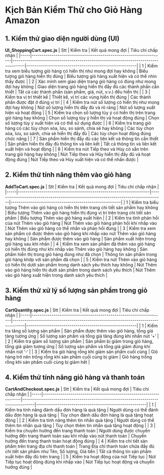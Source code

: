 # Kịch Bản Kiểm Thử cho Giỏ Hàng Amazon

## 1. Kiểm thử giao diện người dùng (UI)
**UI_ShoppingCart.spec.js**
| Stt | Kiểm tra                                                         | Kết quả mong đợi                                                                   | Tiêu chí chấp nhận                                      |
|-----|-------------------------------------------------------------------|------------------------------------------------------------------------------------|--------------------------------------------------------|
| 1   | Kiểm tra xem biểu tượng giỏ hàng có hiển thị như mong đợi hay không | Biểu tượng giỏ hàng hiển thị đúng                                                | Biểu tượng giỏ hàng xuất hiện và có thể nhìn thấy được |
| 2   | Xác minh xem giao diện trang giỏ hàng có đúng như mong đợi hay không | Giao diện trang giỏ hàng hiển thị đầy đủ các thành phần cần thiết                    | Tất cả các thành phần (sản phẩm, giá, nút, v.v.) đều hiển thị |
| 3   | Kiểm tra vị trí thiết kế                           | Thiết kế, vị trí các vùng hiển thị đúng                                    | Các thành phần được đặt ở đúng vị trí |
| 4   | Kiểm tra nút số lượng có hiển thị như mong đợi hay không          | Nút số lượng hiển thị đầy đủ và rõ ràng                                             | Nút số lượng xuất hiện và hoạt động                    |
| 5   | Kiểm tra chọn số lượng tùy ý có hiển thị trên trang giỏ hàng hay không | Chọn số lượng tùy ý hiển thị và hoạt động đúng                                           | Chọn số lượng tùy ý xuất hiện và có thể sử dụng được         |
| 6   | Kiểm tra trang giỏ hàng có các tùy chọn xóa, lưu, so sánh, chia sẻ hay không | Các tùy chọn xóa, lưu, so sánh, chia sẻ hiển thị đầy đủ                  | Các tùy chọn hoạt động đúng chức năng                  |
| 7   | Sản phẩm hiển thị đầy đủ các liên kết và thông tin cần thiết | Sản phẩm hiển thị đầy đủ thông tin và liên kết                       | Tất cả thông tin và liên kết xuất hiện và hoạt động    |
| 8   | Kiểm tra nút Tiếp theo và Hủy có sẵn trên trang giỏ hàng hay không | Nút Tiếp theo và Hủy hiển thị đầy đủ và hoạt động đúng                              | Nút Tiếp theo và Hủy xuất hiện và có thể nhấn được     |

## 2. Kiểm thử tính năng thêm vào giỏ hàng
**AddToCart.spec.js** 
| Stt | Kiểm tra                                                         | Kết quả mong đợi                                                                   | Tiêu chí chấp nhận                                      |
|-----|-------------------------------------------------------------------|------------------------------------------------------------------------------------|--------------------------------------------------------|
| 1   | Kiểm tra biểu tượng Thêm vào giỏ hàng có hiển thị trên trang chi tiết sản phẩm hay không | Biểu tượng Thêm vào giỏ hàng hiển thị đúng vị trí trên trang chi tiết sản phẩm      | Biểu tượng Thêm vào giỏ hàng xuất hiện                 |
| 2   | Kiểm tra tính phản hồi của nút Thêm vào giỏ hàng                 | Nút Thêm vào giỏ hàng phản hồi khi nhấp vào                                         | Nút Thêm vào giỏ hàng có thể nhấn và phản hồi đúng     |
| 3   | Kiểm tra xem sản phẩm có được thêm vào giỏ hàng khi nhấp vào nút Thêm vào giỏ hàng hay không | Sản phẩm được thêm vào giỏ hàng                                                     | Sản phẩm xuất hiện trong giỏ hàng sau khi nhấn         |
| 4   | Kiểm tra xem sản phẩm đã thêm vào giỏ hàng có hiển thị đúng như khi nhấp vào Thêm vào giỏ hàng hay không | Sản phẩm hiển thị trong giỏ hàng đúng như đã chọn                                   | Thông tin sản phẩm trong giỏ hàng khớp với sản phẩm đã chọn |
| 5   | Kiểm tra nút Thêm vào giỏ hàng có hiển thị dưới sản phẩm trong danh sách yêu thích hay không | Nút Thêm vào giỏ hàng hiển thị dưới sản phẩm trong danh sách yêu thích              | Nút Thêm vào giỏ hàng xuất hiện trong danh sách yêu thích |

## 3. Kiểm thử xử lý số lượng sản phẩm trong giỏ hàng
**CartQuantity.spec.js**
| Stt | Kiểm tra                                                         | Kết quả mong đợi                                                                   | Tiêu chí chấp nhận                                      |
|-----|-------------------------------------------------------------------|------------------------------------------------------------------------------------|--------------------------------------------------------|
| 1   | Kiểm tra tăng số lượng sản phẩm                                   | Sản phẩm được thêm vào giỏ hàng, tổng giá tăng tương ứng                           | Số lượng sản phẩm và tổng giá tăng đúng khi nhấn nút ‘+’ |
| 2   | Kiểm tra giảm số lượng sản phẩm                                   | Sản phẩm bị giảm trong giỏ hàng, tổng giá giảm tương ứng                           | Số lượng sản phẩm và tổng giá giảm đúng khi nhấn nút ‘-‘ |
| 3   | Kiểm tra giỏ hàng rỗng khi giảm sản phẩm cuối cùng               | Giỏ hàng trở nên trống rỗng khi sản phẩm cuối cùng bị giảm                         | Giỏ hàng trống rỗng khi sản phẩm cuối cùng bị giảm hết  |

## 4. Kiểm thử tính năng giỏ hàng và thanh toán
**CartAndCheckout.spec.js**
| Stt | Kiểm tra                                                         | Kết quả mong đợi                                                                   | Tiêu chí chấp nhận                                      |
|-----|-------------------------------------------------------------------|------------------------------------------------------------------------------------|--------------------------------------------------------|
| 1   | Kiểm tra tính năng đánh dấu đơn hàng là quà tặng                  | Người dùng có thể đánh dấu đơn hàng là quà tặng                                     | Tùy chọn đánh dấu đơn hàng là quà tặng hoạt động        |
| 2   | Kiểm tra tính năng thêm tin nhắn quà tặng                        | Người dùng có thể thêm tin nhắn quà tặng                                            | Tùy chọn thêm tin nhắn quà tặng hoạt động               |
| 3   | Kiểm tra chuyển hướng đến trang thanh toán                       | Người dùng được chuyển hướng đến trang thanh toán sau khi nhấp vào nút thanh toán   | Chuyển hướng đến trang thanh toán hoạt động đúng       |
| 4   | Kiểm tra chi tiết sản phẩm trên trang địa chỉ thanh toán         | Trang Địa chỉ thanh toán chứa đầy đủ chi tiết sản phẩm như Tên, Số lượng, Giá tiền   | Tất cả thông tin sản phẩm xuất hiện đầy đủ trên trang  |
| 5   | Kiểm tra hoạt động của nút Tiếp tục                              | Nút Tiếp tục hoạt động đúng khi nhấp vào                                            | Nút Tiếp tục hoạt động và chuyển hướng đúng            |
